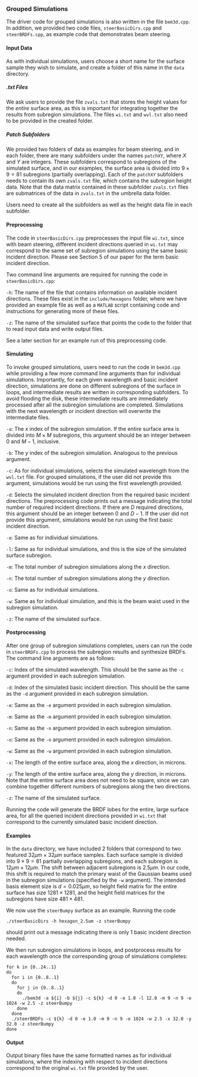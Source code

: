 ### Grouped Simulations
The driver code for grouped simulations is also written in the file $\texttt{bem3d.cpp}$. In addition, we provided two code files, $\texttt{steerBasicDirs.cpp}$ and $\texttt{steerBRDFs.cpp}$, as example code that demonstrates beam steering.

#### Input Data
As with individual simulations, users choose a short name for the surface sample they wish to simulate, and create a folder of this name in the $\texttt{data}$ directory. 

##### .txt Files
We ask users to provide the file $\texttt{zvals.txt}$ that stores the height values for the $\textit{entire}$ surface area, as this is important for integrating together the results from subregion simulations. The files $\texttt{wi.txt}$ and $\texttt{wvl.txt}$ also need to be provided in the created folder.

##### Patch Subfolders
We provided two folders of data as examples for beam steering, and in each folder, there are many subfolders under the names $\texttt{patchXY}$, where $X$ and $Y$ are integers. These subfolders correspond to subregions of the simulated surface, and in our examples, the surface area is divided into $9 \times 9 = 81$ subregions (partially overlapping). Each of the $\texttt{patchXY}$ subfolders needs to contain its own $\texttt{zvals.txt}$ file, which contains the subregion height data. Note that the data matrix contained in these subfolder $\texttt{zvals.txt}$ files are submatrices of the data in $\texttt{zvals.txt}$ in the umbrella data folder.

Users need to create all the subfolders as well as the height data file in each subfolder.

#### Preprocessing
The code in $\texttt{steerBasicDirs.cpp}$ preprocesses the input file $\texttt{wi.txt}$, since with beam steering, different incident directions queried in $\texttt{wi.txt}$ may correspond to the same set of subregion simulations using the same basic incident direction. Please see Section 5 of our paper for the term basic incident direction.

Two command line arguments are required for running the code in $\texttt{steerBasicDirs.cpp}$:

$\texttt{-h}$: The name of the file that contains information on available incident directions. These files exist in the $\texttt{include/hexagons}$ folder, where we have provided an example file as well as a $\texttt{MATLAB}$ script containing code and instructions for generating more of these files.

$\texttt{-z}$: The name of the simulated surface that points the code to the folder that to read input data and write output files.

See a later section for an example run of this preprocessing code.

#### Simulating
To invoke grouped simulations, users need to run the code in $\texttt{bem3d.cpp}$ while providing a few more command line arguments than for individual simulations. Importantly, for each given wavelength and basic incident direction, simulations are done on different subregions of the surface in loops, and intermediate results are written in corresponding subfolders. To avoid flooding the disk, these intermediate results are immediately processed after all the subregion simulations are completed. Simulations with the next wavelength or incident direction will overwrite the intermediate files.

$\texttt{-a}$: The $x$ index of the subregion simulation. If the entire surface area is divided into $M \times M$ subregions, this argument should be an integer between 0 and $M-1$, inclusive.

$\texttt{-b}$: The $y$ index of the subregion simulation. Analogous to the previous argument.

$\texttt{-c}$: As for individual simulations, selects the simulated wavelength from the $\texttt{wvl.txt}$ file. For grouped simulations, if the user did not provide this argument, simulations would be run using the first wavelength provided.

$\texttt{-d}$: Selects the simulated incident direction from the required basic incident directions. The preprocessing code prints out a message indicating the total number of required incident directions. If there are $D$ required directions, this argument should be an integer between 0 and $D-1$. If the user did not provide this argument, simulations would be run using the first basic incident direction.

$\texttt{-e}$: Same as for individual simulations.

$\texttt{-l}$: Same as for individual simulations, and this is the size of the simulated surface subregion.

$\texttt{-m}$: The total number of subregion simulations along the $x$ direction.

$\texttt{-n}$: The total number of subregion simulations along the $y$ direction.

$\texttt{-o}$: Same as for individual simulations.

$\texttt{-w}$: Same as for individual simulation, and this is the beam waist used in the subregion simulation.

$\texttt{-z}$: The name of the simulated surface.

#### Postprocessing
After one group of subregion simulations completes, users can run the code in $\texttt{steerBRDFs.cpp}$ to process the subregion results and synthesize BRDFs. The command line arguments are as follows:

$\texttt{-c}$: Index of the simulated wavelength. This should be the same as the $\texttt{-c}$ argument provided in each subregion simulation.

$\texttt{-d}$: Index of the simulated basic incident direction. This should be the same as the $\texttt{-d}$ argument provided in each subregion simulation.

$\texttt{-e}$: Same as the $\texttt{-e}$ argument provided in each subregion simulation.

$\texttt{-m}$: Same as the $\texttt{-m}$ argument provided in each subregion simulation.

$\texttt{-n}$: Same as the $\texttt{-n}$ argument provided in each subregion simulation.

$\texttt{-o}$: Same as the $\texttt{-o}$ argument provided in each subregion simulation.

$\texttt{-w}$: Same as the $\texttt{-w}$ argument provided in each subregion simulation.

$\texttt{-x}$: The length of the entire surface area, along the $x$ direction, in microns.

$\texttt{-y}$: The length of the entire surface area, along the $y$ direction, in microns. Note that the entire surface area does not need to be square, since we can combine together different numbers of subregions along the two directions.

$\texttt{-z}$: The name of the simulated surface.

Running the code will generate the BRDF lobes for the entire, large surface area, for all the queried incident directions provided in $\texttt{wi.txt}$ that correspond to the currently simulated basic incident direction.

#### Examples
In the $\texttt{data}$ directory, we have included 2 folders that correspond to two featured $32 \mu m \times 32 \mu m$ surface samples. Each surface sample is divided into $9 \times 9 = 81$ partially overlapping subregions, and each subregion is $12 \mu m \times 12 \mu m$. The shift between adjacent subregions is $2.5 \mu m$. In our code, this shift is required to match the primary waist of the Gaussian beams used in the subregion simulations (specified by the $\texttt{-w}$ argument). The intended basis element size is $d = 0.025 \mu m$, so height field matrix for the entire surface has size $1281 \times 1281$, and the height field matrices for the subregions have size $481 \times 481$.

We now use the $\texttt{steerBumpy}$ surface as an example. Running the code
```
./steerBasicDirs -h hexagon_2.5um -z steerBumpy
```
should print out a message indicating there is only 1 basic incident direction needed.

We then run subregion simulations in loops, and postprocess results for each wavelength once the corresponding group of simulations completes:
```
for k in {0..24..1}
do
  for i in {0..8..1}
  do
    for j in {0..8..1}
    do
      ./bem3d -a ${i} -b ${j} -c ${k} -d 0 -e 1.0 -l 12.0 -m 9 -n 9 -o 1024 -w 2.5 -z steerBumpy
    done
  done
  ./steerBRDFs -c ${k} -d 0 -e 1.0 -m 9 -n 9 -o 1024 -w 2.5 -x 32.0 -y 32.0 -z steerBumpy
done
```

#### Output
Output binary files have the same formatted names as for individual simulations, where the indexing with respect to incident directions correspond to the original $\texttt{wi.txt}$ file provided by the user.
